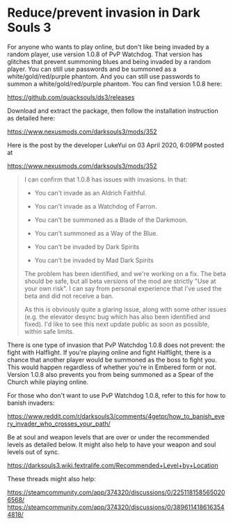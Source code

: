 # Reduce/prevent invasion in Dark Souls 3
For anyone who wants to play online, but don't like being invaded by a random player, use version 1.0.8 of PvP Watchdog. That version has glitches that prevent summoning blues and being invaded by a random player. You can still use passwords and be summoned as a white/gold/red/purple phantom. And you can still use passwords to summon a white/gold/red/purple phantom. You can find version 1.0.8 here:

https://github.com/quacksouls/ds3/releases

Download and extract the package, then follow the installation instruction as detailed here:

https://www.nexusmods.com/darksouls3/mods/352

Here is the post by the developer LukeYui on 03 April 2020, 6:09PM posted at

https://www.nexusmods.com/darksouls3/mods/352

> I can confirm that 1.0.8 has issues with invasions. In that:
> 
> - You can't invade as an Aldrich Faithful.
> - You can't invade as a Watchdog of Farron.
> - You can't be summoned as a Blade of the Darkmoon.
> - You can't summoned as a Way of the Blue.
> 
> - You can't be invaded by Dark Spirits
> - You can't be invaded by Mad Dark Spirits
> 
> The problem has been identified, and we're working on a fix. The beta should be safe, but all beta versions of the mod are strictly "Use at your own risk". I can say from personal experience that I've used the beta and did not receive a ban.
> 
> As this is obviously quite a glaring issue, along with some other issues (e.g. the elevator desync bug which has also been identified and fixed). I'd like to see this next update public as soon as possible, within safe limits.

There is one type of invasion that PvP Watchdog 1.0.8 does not prevent: the fight with Halflight. If you're playing online and fight Halflight, there is a chance that another player would be summoned as the boss to fight you. This would happen regardless of whether you're in Embered form or not. Version 1.0.8 also prevents you from being summoned as a Spear of the Church while playing online.

For those who don't want to use PvP Watchdog 1.0.8, refer to this for how to banish invaders:

https://www.reddit.com/r/darksouls3/comments/4getpr/how_to_banish_every_invader_who_crosses_your_path/

Be at soul and weapon levels that are over or under the recommended levels as detailed below. It might also help to have your weapon and soul levels out of sync.

https://darksouls3.wiki.fextralife.com/Recommended+Level+by+Location

These threads might also help:

https://steamcommunity.com/app/374320/discussions/0/2251181585650206568/
https://steamcommunity.com/app/374320/discussions/0/3896114186163544818/

